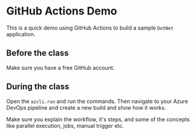 # GitHub Actions Demo

This is a quick demo using GitHub Actions to build a sample `DotNet` application.

## Before the class

Make sure you have a free GitHub account.

## During the class

Open the `azcli.run` and run the commands. Then navigate to your Azure DevOps pipeline and create a new build and show how it works.

Make sure you explain the workflow, it's steps, and some of the concepts like parallel execution, jobs, manual trigger etc.
